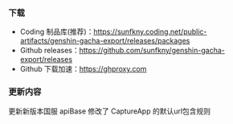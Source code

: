 ### 下载
 - Coding 制品库(推荐)：https://sunfkny.coding.net/public-artifacts/genshin-gacha-export/releases/packages
 - Github releases：https://github.com/sunfkny/genshin-gacha-export/releases
 - Github 下载加速：https://ghproxy.com

### 更新内容
更新新版本国服 apiBase
修改了 CaptureApp 的默认url包含规则
